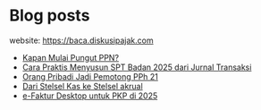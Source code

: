 # Blog posts

website: https://baca.diskusipajak.com

<!-- BLOG-POST-LIST:START -->
- [Kapan Mulai Pungut PPN?](https://baca.diskusipajak.com/kapan-mulai-pungut-ppn/)
- [Cara Praktis Menyusun SPT Badan 2025 dari Jurnal Transaksi](https://baca.diskusipajak.com/cara-praktis-menyusun-spt-badan-2025-dari-jurnal-transaksi/)
- [Orang Pribadi Jadi Pemotong PPh 21](https://baca.diskusipajak.com/orang-pribadi-jadi-pemotong-pph-21/)
- [Dari Stelsel Kas ke Stelsel akrual](https://baca.diskusipajak.com/dari-stelsel-kas-ke-stelsel-akrual/)
- [e-Faktur Desktop untuk PKP di 2025](https://baca.diskusipajak.com/e-faktur-desktop-untuk-pkp-di-2025/)
<!-- BLOG-POST-LIST:END -->

<!--
**kelaspajak/kelaspajak** is a ✨ _special_ ✨ repository because its `README.md` (this file) appears on your GitHub profile.

Here are some ideas to get you started:

- 🔭 I’m currently working on ...
- 🌱 I’m currently learning ...
- 👯 I’m looking to collaborate on ...
- 🤔 I’m looking for help with ...
- 💬 Ask me about ...
- 📫 How to reach me: ...
- 😄 Pronouns: ...
- ⚡ Fun fact: ...
-->
